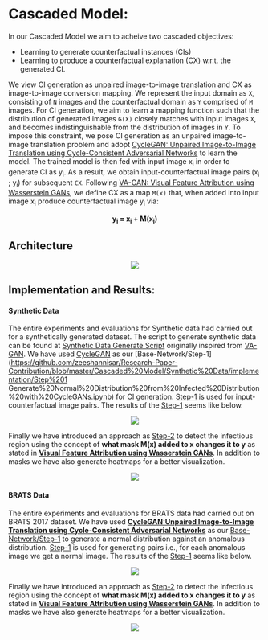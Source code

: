 # Cascaded Model:
In our Cascaded Model we aim to acheive two cascaded objectives:
  +  Learning to generate counterfactual instances (CIs)
  +  Learning to produce a counterfactual explanation (CX) w.r.t. the generated CI.
  
We view CI generation as unpaired image-to-image translation and CX as image-to-image conversion mapping. We represent the input domain as `X`, consisting of `N` images and the counterfactual domain as `Y` comprised of `M` images. For CI generation, we aim to learn a mapping function such that the distribution of generated images `G(X)` closely matches with input images `X`, and becomes indistinguishable from the distribution of images in `Y`. To impose this constraint, we pose CI generation as an unpaired image-to-image translation problem and adopt [CycleGAN: Unpaired Image-to-Image Translation using Cycle-Consistent Adversarial Networks](https://arxiv.org/abs/1703.10593) to learn the model. The trained model is then fed with input image x<sub>i</sub> in order to generate CI as y<sub>i</sub>. As a result, we obtain input-counterfactual image pairs (x<sub>i</sub> ; y<sub>i</sub>) for subsequent `CX`. Following [VA-GAN: Visual Feature Attribution using Wasserstein GANs](https://arxiv.org/abs/1711.08998), we define CX as a map `M(x)` that, when added into input image x<sub>i</sub> produce counterfactual image y<sub>i</sub> via:
<p align="center">
  <b> y<sub>i</sub> = x<sub>i</sub> + M(x<sub>i</sub>) </b>
</p>

## Architecture

<p align="center">
    <img src="https://github.com/zeeshannisar/CX_GAN/blob/master/ReadMe%20Images/cascaded%20model.png" >
</p>

## Implementation and Results:

#### Synthetic Data
The entire experiments and evaluations for Synthetic data had carried out for a synthetically generated dataset. The script to generate synthetic data can be found at [Synthetic Data Generate Script](https://github.com/zeeshannisar/Research-Paper-Contribution/blob/master/Cascaded%20Model/Synthetic%20Data/implementation/Script%20to%20Prepare%20Synthetic%20Data.ipynb) originally 
inspired from [VA-GAN](https://arxiv.org/abs/1711.08998). We have used [CycleGAN](https://arxiv.org/abs/1703.10593) as our [Base-Network/Step-1](https://github.com/zeeshannisar/Research-Paper-Contribution/blob/master/Cascaded%20Model/Synthetic%20Data/implementation/Step%201 Generate%20Normal%20Distribution%20from%20Infected%20Distribution%20with%20CycleGANs.ipynb) for CI generation. [Step-1](https://github.com/zeeshannisar/Research-Paper-Contribution/blob/master/Cascaded%20Model/Synthetic%20Data/implementation/Step%201-Generate%20Normal%20Distribution%20from%20Infected%20Distribution%20with%20CycleGANs.ipynb) is used for input-counterfactual image pairs. The results of the [Step-1](https://github.com/zeeshannisar/Research-Paper-Contribution/blob/master/Cascaded%20Model/Synthetic%20Data/implementation/Step%201-Generate%20Normal%20Distribution%20from%20Infected%20Distribution%20with%20CycleGANs.ipynb) seems like below.

<p align="center">
    <img src="https://github.com/zeeshannisar/Research-Paper-Contribution/blob/master/Cascaded%20Model/Synthetic%20Data/outputs/Step%201.png" >
</p>

Finally we have introduced an approach as [Step-2](https://github.com/zeeshannisar/Research-Paper-Contribution/blob/master/Cascaded%20Model/Synthetic%20Data/implementation/Step%202-Proposed%20approach%20to%20detect%20infectious%20Regions.ipynb) to detect the infectious region using the concept of **what mask M(x) added to x changes it to y** as stated in [**Visual Feature Attribution using Wasserstein GANs**](https://arxiv.org/abs/1711.08998). In addition to masks we have also generate heatmaps for a better visualization.

<p align="center">
    <img src="https://github.com/zeeshannisar/Research-Paper-Contribution/blob/master/Cascaded%20Model/Synthetic%20Data/outputs/Step%202.png" >
</p>

#### BRATS Data

The entire experiments and evaluations for BRATS data had carried out on BRATS 2017 dataset. We have used
[**CycleGAN:Unpaired Image-to-Image Translation using Cycle-Consistent Adversarial Networks**](https://arxiv.org/abs/1703.10593) as our
[Base-Network/Step-1](https://github.com/zeeshannisar/Research-Paper-Contribution/blob/master/Cascaded%20Model/BRATS%20Data/implementation/Step%201-Generate%20Normal%20Distribution%20from%20Infected%20Distribution%20with%20CycleGANs.ipynb) to generate a normal distribution against an anomalous distribution. [Step-1](https://github.com/zeeshannisar/Research-Paper-Contribution/blob/master/Cascaded%20Model/BRATS%20Data/implementation/Step%201-Generate%20Normal%20Distribution%20from%20Infected%20Distribution%20with%20CycleGANs.ipynb) is used for generating pairs i.e., for each anomalous image we get a normal image. The results of the [Step-1](https://github.com/zeeshannisar/Research-Paper-Contribution/blob/master/Cascaded%20Model/BRATS%20Data/implementation/Step%201-Generate%20Normal%20Distribution%20from%20Infected%20Distribution%20with%20CycleGANs.ipynb) seems like below.

<p align="center">
    <img src="https://github.com/zeeshannisar/Reseacrh-Paper-Contribution/blob/master/Cascaded%20Model/BRATS%20Data/outputs/output-step%231.png" >
</p>

Finally we have introduced an approach as [Step-2](https://github.com/zeeshannisar/Research-Paper-Contribution/blob/master/Cascaded%20Model/BRATS%20Data/implementation/Step%202-Proposed%20approach%20to%20detect%20infectious%20Regions.ipynb) to detect the infectious region using the concept of **what mask M(x) added to x changes it to y** as stated in [**Visual Feature Attribution using Wasserstein GANs**](https://arxiv.org/abs/1711.08998). In addition to masks we have also generate heatmaps for a better visualization.

<p align="center">
    <img src="https://github.com/zeeshannisar/Reseacrh-Paper-Contribution/blob/master/Cascaded%20Model/BRATS%20Data/outputs/output-step%232.png" >
</p>






